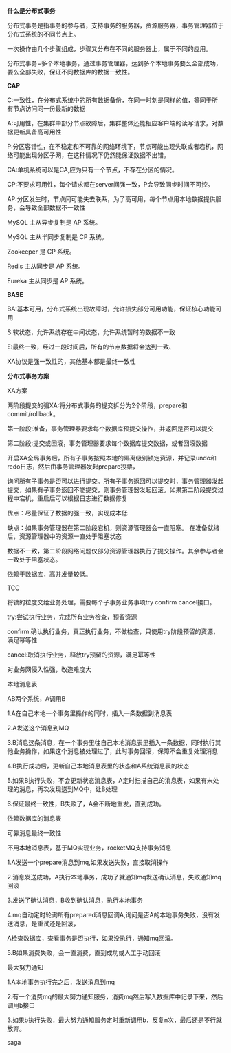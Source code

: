 **什么是分布式事务**

分布式事务是指事务的参与者，支持事务的服务器，资源服务器，事务管理器位于分布式系统的不同节点上。

一次操作由几个步骤组成，步骤又分布在不同的服务器上，属于不同的应用。

分布式事务=多个本地事务，通过事务管理器，达到多个本地事务要么全部成功，要么全部失败，保证不同数据库的数据一致性。



**CAP**

C:一致性，在分布式系统中的所有数据备份，在同一时刻是同样的值，等同于所有节点访问同一份最新的数据

A:可用性，在集群中部分节点故障后，集群整体还能相应客户端的读写请求，对数据更新具备高可用性

P:分区容错性，在不稳定和不可靠的网络环境下，节点可能出现失联或者宕机，网络可能出现分区子网，在这种情况下仍然能保证数据不出错。

CA:单机系统可以是CA,应为只有一个节点，不存在分区的情况。

CP:不要求可用性，每个请求都在server间强一致，P会导致同步时间不可控。

AP:分区发生时，节点间可能失去联系，为了高可用，每个节点用本地数据提供服务，会导致全部数据不一致性

MySQL 主从异步复制是 AP 系统。

MySQL 主从半同步复制是 CP 系统。

Zookeeper 是 CP 系统。

Redis 主从同步是 AP 系统。

Eureka 主从同步是 AP 系统。



**BASE**

BA:基本可用，分布式系统出现故障时，允许损失部分可用功能，保证核心功能可用

S:软状态，允许系统存在中间状态，允许系统暂时的数据不一致

E:最终一致，经过一段时间后，所有的节点数据将会达到一致、

XA协议是强一致性的，其他基本都是最终一致性



**分布式事务方案**

XA方案

两阶段提交的强XA:将分布式事务的提交拆分为2个阶段，prepare和commit/rollback。

第一阶段:准备，事务管理器要求每个数据库预提交操作，并返回是否可以提交

第二阶段:提交或回滚，事务管理器要求每个数据库提交数据，或者回滚数据

开启XA全局事务后，所有子事务按照本地的隔离级别锁定资源，并记录undo和redo日志，然后由事务管理器发起prepare投票，

询问所有子事务是否可以进行提交。所有子事务返回可以提交时，事务管理器发起提交，如果有子事务返回不能提交，则事务管理器发起回滚。如果第二阶段提交过程中宕机，重启后可以根据日志进行数据修复

优点：尽量保证了数据的强一致，实现成本低

缺点：如果事务管理器在第二阶段宕机，则资源管理器会一直阻塞。 在准备就绪后，资源管理器中的资源一直处于阻塞状态

数据不一致，第二阶段网络问题仅部分资源管理器执行了提交操作。其余参与者会一致处于阻塞状态。

依赖于数据库，高并发量较低。



TCC

将锁的粒度交给业务处理，需要每个子事务业务事项try confirm cancel接口。

try:尝试执行业务，完成所有业务检查，预留资源

confirm:确认执行业务，真正执行业务，不做检查，只使用try阶段预留的资源，满足幂等性

cancel:取消执行业务，释放try预留的资源，满足幂等性

对业务网侵入性强，改造难度大



本地消息表

AB两个系统，A调用B

1.A在自己本地一个事务里操作的同时，插入一条数据到消息表

2.A发送这个消息到MQ

3.B消息这条消息，在一个事务里往自己本地消息表里插入一条数据，同时执行其他业务操作，如果这个消息被处理过了，此时事务回滚，保障不会重复处理消息

4.B执行成功后，更新自己本地消息表里的状态和A系统消息表的状态

5.如果B执行失败，不会更新状态消息表，A定时扫描自己的消息表，如果有未处理的消息，再次发现送到MQ中，让B处理

6.保证最终一致性，B失败了，A会不断地重发，直到成功。

依赖数据库的消息表



可靠消息最终一致性

不用本地消息表，基于MQ实现业务，rocketMQ支持事务消息

1.A发送一个prepare消息到mq,如果发送失败，直接取消操作

2.消息发送成功，A执行本地事务，成功了就通知mq发送确认消息，失败通知mq回滚

3.发送了确认消息，B收到确认消息，执行本地事务

4.mq自动定时轮询所有prepared消息回调A,询问是否A的本地事务失败，没有发送消息，是重试还是回滚，

A检查数据库，查看事务是否执行，如果没执行，通知mq回滚。

5.B如果消费失败，会一直消费，直到成功或人工手动回滚



最大努力通知

1.A本地事务执行完之后，发送消息到mq

2.有一个消费mq的最大努力通知服务，消费mq然后写入数据库中记录下来，然后调用b接口

3.如果b执行失败，最大努力通知服务定时重新调用b，反复n次，最后还是不行就放弃。



saga

